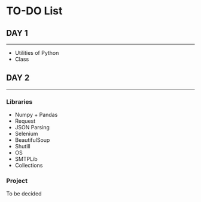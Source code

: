 # TO-DO List

## DAY 1
---
-  Utilities of Python
-  Class

## DAY 2
---
### Libraries
-  Numpy + Pandas   
-  Request   
-  JSON Parsing   
-  Selenium  
-  BeautifulSoup               
-  Shutill  
-  OS  
-  SMTPLib 
-  Collections  


### Project

To be decided


